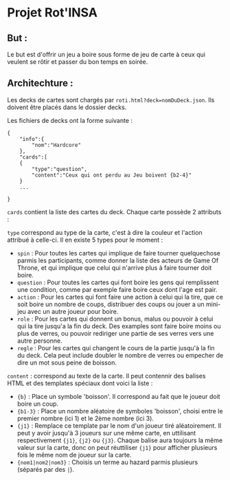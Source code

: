 # Projet Rot'INSA

## But :

Le but est d'offrir un jeu a boire sous forme de jeu de carte à ceux qui veulent se rôtir et passer du bon temps en soirée.

## Architechture :

Les decks de cartes sont chargés par `roti.html?deck=nomDuDeck.json`. Ils doivent être placés dans le dossier decks.

Les fichiers de decks ont la forme suivante :

	{
		"info":{
			"nom":"Hardcore"
		},
		"cards":[
		{
			"type":"question",
			"content":"Ceux qui ont perdu au Jeu boivent {b2-4}"
		}
		...

	}

`cards` contient la liste des cartes du deck. Chaque carte possède 2 attributs :

`type` correspond au type de la carte, c'est à dire la couleur et l'action attribué à celle-ci. Il en existe 5 types pour le moment :

 - `spin` : Pour toutes les cartes qui implique de faire tourner quelquechose parmis les participants, comme donner la liste des acteurs de Game Of Throne, et qui implique que celui qui n'arrive plus à faire tourner doit boire.
 - `question` : Pour toutes les cartes qui font boire les gens qui remplissent une condition, comme par exemple faire boire ceux dont l'age est pair.
 - `action` : Pour les cartes qui font faire une action à celui qui la tire, que ce soit boire un nombre de coups, distribuer des coups ou jouer a un mini-jeu avec un autre joueur pour boire.
 - `role` : Pour les cartes qui donnent un bonus, malus ou pouvoir à celui qui la tire jusqu'a la fin du deck. Des examples sont faire boire moins ou plus de verres, ou pouvoir rediriger une partie de ses verres vers une autre personne.
 - `regle` : Pour les cartes qui changent le cours de la partie jusqu'à la fin du deck. Cela peut include doubler le nombre de verres ou empecher de dire un mot sous peine de boisson.

`content` : correspond au texte de la carte. Il peut contennir des balises HTML et des templates spéciaux dont voici la liste :

 - `{b}` : Place un symbole 'boisson'. Il correspond au fait que le joueur doit boire un coup.
 - `{b1-3}` : Place un nombre aléatoire de symboles 'boisson', choisi entre le premier nombre (ici 1) et le 2ème nombre (ici 3).
 - `{j1}` : Remplace ce template par le nom d'un joueur tiré aléatoirement. Il peut y avoir jusqu'à 3 joueurs sur une même carte, en uttilisant respectivement `{j1}`, `{j2}` ou `{j3}`. Chaque balise aura toujours la même valeur sur la carte, donc on peut réuttiliser `{j1}` pour afficher plusieurs fois le même nom de joueur sur la carte.
 - `{nom1|nom2|nom3}` : Choisis un terme au hazard parmis plusieurs (séparés par des `|`).
